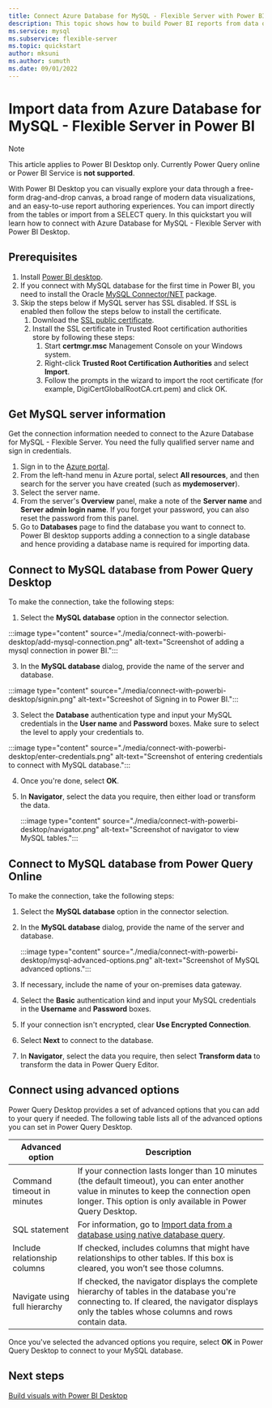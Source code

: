 ```yaml
---
title: Connect Azure Database for MySQL - Flexible Server with Power BI 
description: This topic shows how to build Power BI reports from data on your Azure Database for MySQL - Flexible Server.
ms.service: mysql
ms.subservice: flexible-server
ms.topic: quickstart
author: mksuni
ms.author: sumuth
ms.date: 09/01/2022
---
```


# Import data from Azure Database for MySQL - Flexible Server in Power BI 

>[!NOTE]
> This article applies to Power BI Desktop only. Currently Power Query online or Power BI Service is **not supported**. 

With Power BI Desktop you can visually explore your data through a free-form drag-and-drop canvas, a broad range of modern data visualizations, and an easy-to-use report authoring experiences. You can import directly from the tables or import from a SELECT query. In this quickstart you will learn how to connect with Azure Database for MySQL - Flexible Server with Power BI Desktop. 

## Prerequisites

1. Install [Power BI desktop](https://aka.ms/pbidesktopstore).
2. If you connect with MySQL database for the first time in Power BI, you need to install the Oracle [MySQL Connector/NET](https://dev.mysql.com/downloads/connector/net/) package.
3. Skip the steps below if MySQL server has SSL disabled. If SSL is enabled then follow the steps below to install the certificate. 
   1. Download the [SSL public certificate](https://dl.cacerts.digicert.com/DigiCertGlobalRootCA.crt.pem). 
   2. Install the SSL certificate in Trusted Root certification authorities store by following these steps: 
      1. Start **certmgr.msc** Management Console on your Windows system.
      2. Right-click **Trusted Root Certification Authorities** and select **Import**. 
      3. Follow the prompts in the wizard to import the root certificate (for example, DigiCertGlobalRootCA.crt.pem) and click OK.
    
## Get MySQL server information

Get the connection information needed to connect to the Azure Database for MySQL - Flexible Server. You need the fully qualified server name and sign in credentials.

1. Sign in to the [Azure portal](https://portal.azure.com/).
2. From the left-hand menu in Azure portal, select **All resources**, and then search for the server you have created (such as **mydemoserver**).
3. Select the server name.
4. From the server's **Overview** panel, make a note of the **Server name** and **Server admin login name**. If you forget your password, you can also reset the password from this panel.
5. Go to **Databases** page to find the database you want to connect to. Power BI desktop supports adding a connection to a single database and hence providing a database name is required for importing data. 

## Connect to MySQL database from Power Query Desktop

To make the connection, take the following steps:
 
1. Select the **MySQL database** option in the connector selection.

:::image type="content" source="./media/connect-with-powerbi-desktop/add-mysql-connection.png" alt-text="Screenshot of adding a mysql connection in power BI.":::

3. In the **MySQL database** dialog, provide the name of the server and database. 

  :::image type="content" source="./media/connect-with-powerbi-desktop/signin.png" alt-text="Screeshot of Signing in to Power BI.":::

3. Select the **Database** authentication type and input your MySQL credentials in the **User name** and **Password** boxes. Make sure to select the level to apply your credentials to.

  :::image type="content" source="./media/connect-with-powerbi-desktop/enter-credentials.png" alt-text="Screenshot of entering credentials to connect with MySQL database."::: 

4. Once you're done, select **OK**.

5. In **Navigator**, select the data you require, then either load or transform the data.

   :::image type="content" source="./media/connect-with-powerbi-desktop/navigator.png" alt-text="Screenshot of navigator to view MySQL tables."::: 
   
## Connect to MySQL database from Power Query Online

To make the connection, take the following steps:

1. Select the **MySQL database** option in the connector selection.
 
2. In the **MySQL database** dialog, provide the name of the server and database.  

    :::image type="content" source="./media/connect-with-powerbi-desktop/mysql-advanced-options.png" alt-text="Screenshot of MySQL advanced options."::: 

3. If necessary, include the name of your on-premises data gateway.

4. Select the **Basic** authentication kind and input your MySQL credentials in the **Username** and **Password** boxes.

5. If your connection isn't encrypted, clear **Use Encrypted Connection**.

5. Select **Next** to connect to the database.

6. In **Navigator**, select the data you require, then select **Transform data** to transform the data in Power Query Editor.

## Connect using advanced options

Power Query Desktop provides a set of advanced options that you can add to your query if needed. The following table lists all of the advanced options you can set in Power Query Desktop.

| Advanced option	| Description |
| --------------- | ----------- |
| Command timeout in minutes | If your connection lasts longer than 10 minutes (the default timeout), you can enter another value in minutes to keep the connection open longer. This option is only available in Power Query Desktop. |
| SQL statement | For information, go to [Import data from a database using native database query](/power-query/native-database-query). |
| Include relationship columns | If checked, includes columns that might have relationships to other tables. If this box is cleared, you won’t see those columns. |
| Navigate using full hierarchy | If checked, the navigator displays the complete hierarchy of tables in the database you're connecting to. If cleared, the navigator displays only the tables whose columns and rows contain data. |

Once you've selected the advanced options you require, select **OK** in Power Query Desktop to connect to your MySQL database.

## Next steps
[Build visuals with Power BI Desktop](/power-bi/fundamentals/desktop-what-is-desktop)

